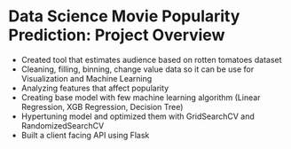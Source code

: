 # Data Science Movie Popularity Prediction: Project Overview
* Created tool that estimates audience based on rotten tomatoes dataset
* Cleaning, filling, binning, change value data so it can be use for Visualization and Machine Learning  
* Analyzing features that affect popularity
* Creating base model with few machine learning algorithm (Linear Regression, XGB Regression, Decision Tree)
* Hypertuning model and optimized them with GridSearchCV and RandomizedSearchCV
* Built a client facing API using Flask

